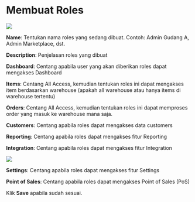 # Membuat Roles

![](../../../.gitbook/assets/4\_useroles.jpg)

**Name**: Tentukan nama roles yang sedang dibuat. Contoh: Admin Gudang A, Admin Marketplace, dst.&#x20;

**Description**: Penjelasan roles yang dibuat

**Dashboard**: Centang apabila user yang akan diberikan roles dapat mengakses Dashboard

**Items**: Centang All Access, kemudian tentukan roles ini dapat mengakses item berdasarkan warehouse (apakah all warehouse atau hanya items di warehouse tertentu)

**Orders**: Centang All Access, kemudian tentukan roles ini dapat memproses order yang masuk ke warehouse mana saja.

**Customers**: Centang apabila roles dapat mengakses data customers

**Reporting**: Centang apabila roles dapat mengakses fitur Reporting

**Integration**: Centang apabila roles dapat mengakses fitur Integration

![](../../../.gitbook/assets/5\_useroles.jpg)

**Settings**: Centang apabila roles dapat mengakses fitur Settings

**Point of Sales**: Centang apabila roles dapat mengakses Point of Sales (PoS)

Klik **Save** apabila sudah sesuai.
